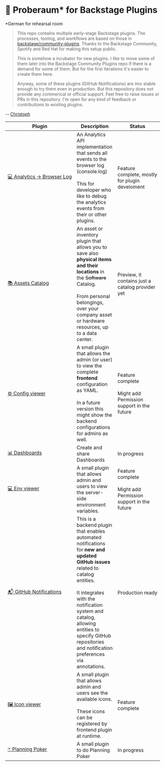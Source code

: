 # 🧪 Proberaum* for Backstage Plugins

*German for rehearsal room

> This repo contains multiple early-stage Backstage plugins. The processes, tooling, and workflows are based on those in [backstage/community-plugins](https://github.com/backstage/community-plugins). Thanks to the Backstage Community, Spotify and Red Hat for making this setup public.
>
> This is somehow a incubator for new plugins. I like to move some of them later into the Backstage Community Plugins repo if there is a demand for some of them. But for the first iterations it's easier to create them here.
>
> Anyway, some of these plugins (GitHub Notifications) are imo stable enough to try them even in production. But this repository does not provide any commerical or official support. Feel free to raise issues or PRs in this repository. I'm open for any kind of feedback or contributions to existing plugins.

-- [Christoph](https://github.com/christoph-jerolimov)

| Plugin | Description | Status |
| ------ | ----------- | ------ |
| [💻&nbsp;Analytics&nbsp;→&nbsp;Browser&nbsp;Log](workspaces/analytics/plugins/analytics-module-browser-log) | An Analytics API implementation that sends all events to the browser log (console.log)<br/><br/>This for developer who like to debug the analytics events from their or other plugins. | Feature complete, mostly for plugin develoment |
| [📚&nbsp;Assets&nbsp;Catalog](workspaces/assets/README.md) | An asset or inventory plugin that allows you to save also **physical items and their locations** in the ~~Software~~ Catalog.<br/><br/>From personal belongings, over your company asset or hardware resources, up to a data center. | Preview, it contains just a catalog provider yet |
| [⚙️&nbsp;Config&nbsp;viewer](workspaces/config-viewer) | A small plugin that allows the admin (or user) to view the complete **frontend** configuration as YAML.<br/><br/>In a future version this might show the backend configurations for admins as well. | Feature complete<br/><br/>Might add Permission support in the future |
| [📊&nbsp;Dashboards](workspaces/dashboards) | Create and share Dashboards | In progress |
| [💻&nbsp;Env&nbsp;viewer](workspaces/env-viewer) | A small plugin that allows admin and users to view the server-side environment variables. | Feature complete<br/><br/>Might add Permission support in the future |
| [📬&nbsp;GitHub&nbsp;Notifications](workspaces/github-notifications/plugins/github-notifications-backend) | This is a backend plugin that enables automated notifications for **new and updated GitHub issues** related to catalog entities.<br/><br/>It integrates with the notification system and catalog, allowing entities to specify GitHub repositories and notification preferences via annotations. | Production&nbsp;ready |
| [🖼️&nbsp;Icon&nbsp;viewer](workspaces/config-viewer) | A small plugin that allows admin and users see the available icons.<br/><br/>These icons can be registered by frontend plugin at runtime. | Feature complete |
| [🃏&nbsp;Planning&nbsp;Poker](workspaces/planning-poker) | A small plugin to do Planning Poker | In progress |
